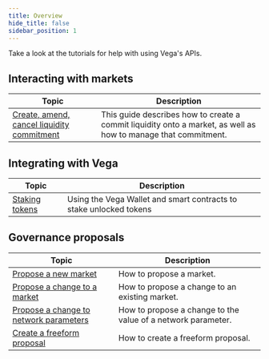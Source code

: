 ```yaml
---
title: Overview
hide_title: false
sidebar_position: 1
---
```

Take a look at the tutorials for help with using Vega's APIs. 

## Interacting with markets
| Topic                                                                 |  Description                                                                                                        |
| ----------------------------------------------------------------------| -------------------------------------------------------------------------------------------------------- |
| [Create, amend, cancel liquidity commitment](./providing-liquidity.md)                               | This guide describes how to create a commit liquidity onto a market, as well as how to manage that commitment. |

## Integrating with Vega
| Topic                                                                 |  Description                                                                                                        |
| ----------------------------------------------------------------------| -------------------------------------------------------------------------------------------------------- |
| [Staking tokens](./staking-tokens.md)               | Using the Vega Wallet and smart contracts to stake unlocked tokens |

## Governance proposals
| Topic                                                                 |  Description                                                                                                        |
| ----------------------------------------------------------------------| -------------------------------------------------------------------------------------------------------- |
| [Propose a new market](./proposals/new-market-proposal.md)                           | How to propose a market. |
| [Propose a change to a market](./proposals/update-market-proposal.md)                           | How to propose a change to an existing market. |
| [Propose a change to network parameters](./proposals/network-parameter-proposal.md)        | How to propose a change to the value of a network parameter. |
| [Create a freeform proposal](./proposals/freeform-proposal.md)                     | How to create a freeform proposal. |
